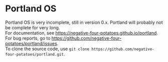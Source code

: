# Portland OS
Portland OS is very incomplete, still in version 0.x.  Portland will probably not be complete for very long.  
For documentation, see <https://negative-four-potatoes.github.io/portland>.  
For bug reports, go to <https://github.com/negative-four-potatoes/portland/issues>.  
To clone the source code, use `git clone https://github.com/negative-four-potatoes/portland.git`.
